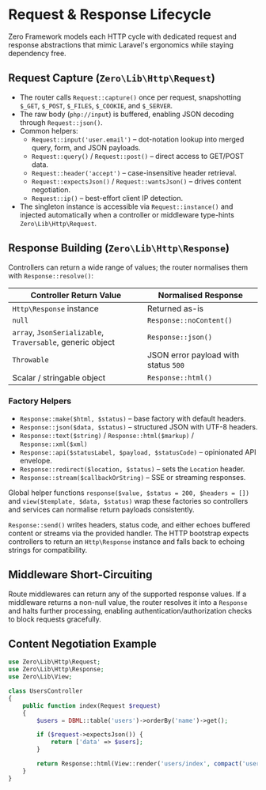 # Request & Response Lifecycle

Zero Framework models each HTTP cycle with dedicated request and response abstractions that mimic Laravel's ergonomics while staying dependency free.

## Request Capture (`Zero\Lib\Http\Request`)

- The router calls `Request::capture()` once per request, snapshotting `$_GET`, `$_POST`, `$_FILES`, `$_COOKIE`, and `$_SERVER`.
- The raw body (`php://input`) is buffered, enabling JSON decoding through `Request::json()`.
- Common helpers:
  - `Request::input('user.email')` – dot-notation lookup into merged query, form, and JSON payloads.
  - `Request::query()` / `Request::post()` – direct access to GET/POST data.
  - `Request::header('accept')` – case-insensitive header retrieval.
  - `Request::expectsJson()` / `Request::wantsJson()` – drives content negotiation.
  - `Request::ip()` – best-effort client IP detection.
- The singleton instance is accessible via `Request::instance()` and injected automatically when a controller or middleware type-hints `Zero\Lib\Http\Request`.

## Response Building (`Zero\Lib\Http\Response`)

Controllers can return a wide range of values; the router normalises them with `Response::resolve()`:

| Controller Return Value | Normalised Response |
| --- | --- |
| `Http\Response` instance | Returned as-is |
| `null` | `Response::noContent()` |
| `array`, `JsonSerializable`, `Traversable`, generic object | `Response::json()` |
| `Throwable` | JSON error payload with status `500` |
| Scalar / stringable object | `Response::html()` |

### Factory Helpers

- `Response::make($html, $status)` – base factory with default headers.
- `Response::json($data, $status)` – structured JSON with UTF-8 headers.
- `Response::text($string)` / `Response::html($markup)` / `Response::xml($xml)`
- `Response::api($statusLabel, $payload, $statusCode)` – opinionated API envelope.
- `Response::redirect($location, $status)` – sets the `Location` header.
- `Response::stream($callbackOrString)` – SSE or streaming responses.

Global helper functions `response($value, $status = 200, $headers = [])` and `view($template, $data, $status)` wrap these factories so controllers and services can normalise return payloads consistently.

`Response::send()` writes headers, status code, and either echoes buffered content or streams via the provided handler. The HTTP bootstrap expects controllers to return an `Http\Response` instance and falls back to echoing strings for compatibility.

## Middleware Short-Circuiting

Route middlewares can return any of the supported response values. If a middleware returns a non-null value, the router resolves it into a `Response` and halts further processing, enabling authentication/authorization checks to block requests gracefully.

## Content Negotiation Example

```php
use Zero\Lib\Http\Request;
use Zero\Lib\Http\Response;
use Zero\Lib\View;

class UsersController
{
    public function index(Request $request)
    {
        $users = DBML::table('users')->orderBy('name')->get();

        if ($request->expectsJson()) {
            return ['data' => $users];
        }

        return Response::html(View::render('users/index', compact('users')));
    }
}
```

